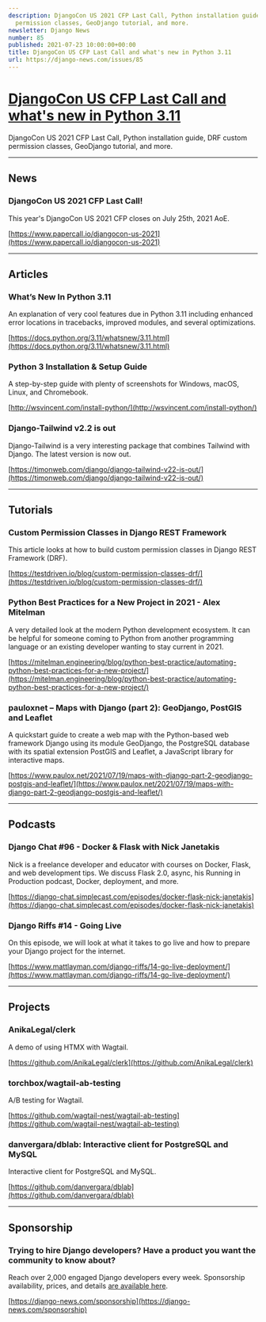 ```yaml
---
description: DjangoCon US 2021 CFP Last Call, Python installation guide, DRF custom
  permission classes, GeoDjango tutorial, and more.
newsletter: Django News
number: 85
published: 2021-07-23 10:00:00+00:00
title: DjangoCon US CFP Last Call and what's new in Python 3.11
url: https://django-news.com/issues/85
---
```


# [DjangoCon US CFP Last Call and what&#x27;s new in Python 3.11](https://django-news.com/issues/85)

DjangoCon US 2021 CFP Last Call, Python installation guide, DRF custom permission classes, GeoDjango tutorial, and more.

----

## News

### DjangoCon US 2021 CFP Last Call!

<p>This year's DjangoCon US 2021 CFP closes on July 25th, 2021 AoE.</p>

[https://www.papercall.io/djangocon-us-2021](https://www.papercall.io/djangocon-us-2021)

----

## Articles

### What’s New In Python 3.11

<p>An explanation of very cool features due in Python 3.11 including enhanced error locations in tracebacks, improved modules, and several optimizations.</p>

[https://docs.python.org/3.11/whatsnew/3.11.html](https://docs.python.org/3.11/whatsnew/3.11.html)

### Python 3 Installation & Setup Guide

<p>A step-by-step guide with plenty of screenshots for Windows, macOS, Linux, and Chromebook.</p>

[http://wsvincent.com/install-python/](http://wsvincent.com/install-python/)

### Django-Tailwind v2.2 is out

<p>Django-Tailwind is a very interesting package that combines Tailwind with Django. The latest version is now out.</p>

[https://timonweb.com/django/django-tailwind-v22-is-out/](https://timonweb.com/django/django-tailwind-v22-is-out/)

----

## Tutorials

### Custom Permission Classes in Django REST Framework

<p>This article looks at how to build custom permission classes in Django REST Framework (DRF).</p>

[https://testdriven.io/blog/custom-permission-classes-drf/](https://testdriven.io/blog/custom-permission-classes-drf/)

### Python Best Practices for a New Project in 2021 - Alex Mitelman

<p>A very detailed look at the modern Python development ecosystem. It can be helpful for someone coming to Python from another programming language or an existing developer wanting to stay current in 2021.</p>

[https://mitelman.engineering/blog/python-best-practice/automating-python-best-practices-for-a-new-project/](https://mitelman.engineering/blog/python-best-practice/automating-python-best-practices-for-a-new-project/)

### pauloxnet – Maps with Django (part 2): GeoDjango, PostGIS and Leaflet

<p>A quickstart guide to create a web map with the Python-based web framework Django using its module GeoDjango, the PostgreSQL database with its spatial extension PostGIS and Leaflet, a JavaScript library for interactive maps.</p>

[https://www.paulox.net/2021/07/19/maps-with-django-part-2-geodjango-postgis-and-leaflet/](https://www.paulox.net/2021/07/19/maps-with-django-part-2-geodjango-postgis-and-leaflet/)

----

## Podcasts

### Django Chat #96 - Docker & Flask with Nick Janetakis

<p>Nick is a freelance developer and educator with courses on Docker, Flask, and web development tips. We discuss Flask 2.0, async, his Running in Production podcast, Docker, deployment, and more.</p>

[https://django-chat.simplecast.com/episodes/docker-flask-nick-janetakis](https://django-chat.simplecast.com/episodes/docker-flask-nick-janetakis)

### Django Riffs #14 - Going Live

<p>On this episode, we will look at what it takes to go live and how to prepare your Django project for the internet.</p>

[https://www.mattlayman.com/django-riffs/14-go-live-deployment/](https://www.mattlayman.com/django-riffs/14-go-live-deployment/)

----

## Projects

### AnikaLegal/clerk

<p>A demo of using HTMX with Wagtail.</p>

[https://github.com/AnikaLegal/clerk](https://github.com/AnikaLegal/clerk)

### torchbox/wagtail-ab-testing

<p>A/B testing for Wagtail.</p>

[https://github.com/wagtail-nest/wagtail-ab-testing](https://github.com/wagtail-nest/wagtail-ab-testing)

### danvergara/dblab: Interactive client for PostgreSQL and MySQL

<p>Interactive client for PostgreSQL and MySQL.</p>

[https://github.com/danvergara/dblab](https://github.com/danvergara/dblab)

----

## Sponsorship

### Trying to hire Django developers? Have a product you want the community to know about? 

<p>Reach over 2,000 engaged Django developers every week. Sponsorship availability, prices, and details <a href="https://cur.at/ICflLjR">are available here</a>.</p>

[https://django-news.com/sponsorship](https://django-news.com/sponsorship)